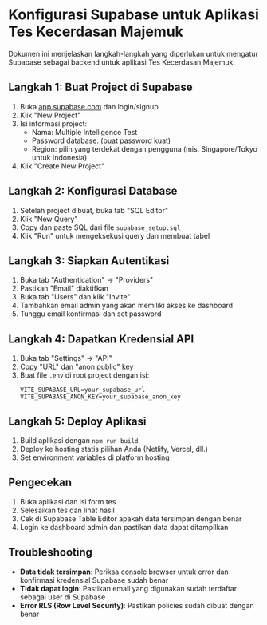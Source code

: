 # Konfigurasi Supabase untuk Aplikasi Tes Kecerdasan Majemuk

Dokumen ini menjelaskan langkah-langkah yang diperlukan untuk mengatur Supabase sebagai backend untuk aplikasi Tes Kecerdasan Majemuk.

## Langkah 1: Buat Project di Supabase

1. Buka [app.supabase.com](https://app.supabase.com) dan login/signup
2. Klik "New Project"
3. Isi informasi project:
   - Nama: Multiple Intelligence Test
   - Password database: (buat password kuat)
   - Region: pilih yang terdekat dengan pengguna (mis. Singapore/Tokyo untuk Indonesia)
4. Klik "Create New Project"

## Langkah 2: Konfigurasi Database

1. Setelah project dibuat, buka tab "SQL Editor"
2. Klik "New Query"
3. Copy dan paste SQL dari file `supabase_setup.sql`
4. Klik "Run" untuk mengeksekusi query dan membuat tabel

## Langkah 3: Siapkan Autentikasi

1. Buka tab "Authentication" -> "Providers"
2. Pastikan "Email" diaktifkan
3. Buka tab "Users" dan klik "Invite"
4. Tambahkan email admin yang akan memiliki akses ke dashboard
5. Tunggu email konfirmasi dan set password

## Langkah 4: Dapatkan Kredensial API

1. Buka tab "Settings" -> "API"
2. Copy "URL" dan "anon public" key
3. Buat file `.env` di root project dengan isi:
   ```
   VITE_SUPABASE_URL=your_supabase_url
   VITE_SUPABASE_ANON_KEY=your_supabase_anon_key
   ```

## Langkah 5: Deploy Aplikasi

1. Build aplikasi dengan `npm run build`
2. Deploy ke hosting statis pilihan Anda (Netlify, Vercel, dll.)
3. Set environment variables di platform hosting

## Pengecekan

1. Buka aplikasi dan isi form tes
2. Selesaikan tes dan lihat hasil
3. Cek di Supabase Table Editor apakah data tersimpan dengan benar
4. Login ke dashboard admin dan pastikan data dapat ditampilkan

## Troubleshooting

- **Data tidak tersimpan**: Periksa console browser untuk error dan konfirmasi kredensial Supabase sudah benar
- **Tidak dapat login**: Pastikan email yang digunakan sudah terdaftar sebagai user di Supabase
- **Error RLS (Row Level Security)**: Pastikan policies sudah dibuat dengan benar
